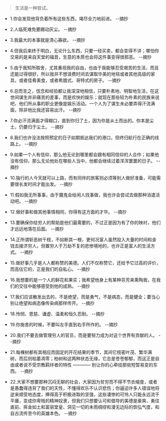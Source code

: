 >生活是一种尝试。

- 1.你会发现他背负着所有这些东西，竭尽全力地前进。 --摘抄

- 2.人临死难免要踢动灰尘。 --摘抄

- 3.我最大的本事就是清心寡欲。 --摘抄

- 4.但我后来终于明白，无论什么东西，只要一经买卖，都会变得不详；哪怕你交易的是来自天堂的福音，生意的本质也会将这件事变得很邪恶。 --摘抄

- 5.由于我知所取舍，尤其重视我的自由，也由于我能够忍受艰苦的生活，而且还能过得很好，所以我并不想浪费时间去谋取华美的地毯或者其他高级的家具，或者佳肴美食，或者希腊式、哥特式的房子。 --摘抄

- 6.总而言之，信念和经验都让我深深地相信，只要朴素地、明智地生活，在这世间谋生并非痛苦的差事，而是欢快的娱乐；就现在那些较为朴素的民族来说吧，他们所从事的职业更像是娱乐活动。一个人为了谋生未必要弄得汗流满面，除非他比我还容易出汗。 --摘抄

- 7.你必汗流满面才得糊口，直到你归了土，因为你是从土而出的。你本是尘土，仍要归于尘土。 --摘抄

- 8.我们也许没法按照预定的日子如期抵达我们的港口，但终归航行在正确的线路上。 --摘抄

- 9.如果一个人有信仰，那么他无论到哪里都会跟有相同信仰的人合作；如果他没有信仰，那么无论他处在哪些人当中，他都会继续过着浑浑噩噩的日子。 --摘抄

- 10.独行的人今天就可以上路，而有同伴的旅客则必须等别人做好准备，可能需要很长发时间才能出发。 --摘抄

- 11.假如我无所事事，由于魔鬼会给闲人找事做，我也许会尝试去做那种消遣活动吧。 --摘抄

- 12.做好事和做其他事情相同，你得有这方面的才华。 --摘抄

- 13.要确保你给穷人的帮助是他们最需要的，不过正是因为有了你的映衬，他们才远远地落在后面。 --摘抄

- 14.正所谓斩恶树千枝，不如断其一根，更何况富人虽然投入大量的时间和金钱去接济穷人，但置穷人于万劫不复的悲惨境地的，也许正是富人的生活方式。 --摘抄

- 15.做好事几乎是人人都称赞的美德。人们不仅称赞它，还给予它过高的评价，而高估它的，正是我们的自私心。 --摘抄

- 16.我想要的是一个人的鲜花和果实；我希望他身上有某种芬芳来熏陶我，在我们的交往中能够感受到他的成熟。 --摘抄

- 17.我们应该散发出去的，不是绝望，而是勇气，不是病态，而是健全；要当心别让绝望和病态像传染病那样传开。 --摘抄

- 18.怜悯、恩慈、谦虚、温柔和恒久忍耐。 --摘抄

- 19.你施舍的时候，不要叫左手直到右手所作的。 --摘抄

- 20.我们不要去做管理穷人的官员，而是要努力成为对这个世界有贡献的人。 --摘抄

- 21.每棵树都有其相应而固定的开花结果的季节，其间它枝密叶茂、繁华满树，而后则枯萎凋零；柏树和这两种状态无缘，它总是苍苍郁郁，而这正是自由或者说不受宗教羁绊者的特性 ———— 别让你的心牵挂那些短暂易变的东西。 --摘抄

- 22.大家不想要那种沉闷无聊的社会，大家因为贫穷而不得不节衣缩食，或者是愚蠢得违背了我们的天性，不懂得欢乐不认识悲伤；你逼迫许多人错误地将逆来顺受地态度，捧得高于积极进取的坚强，这些凄惨的可怜人只能永远流于平庸，变成你卑贱的精神奴隶，但我们只想要认可和倡导的美德是豪爽、勇往直前、挥金如土和富丽堂皇、洞见一切的未雨绸缪和漫无边际的恢弘气度，和自古流传至今的英雄本色。 --摘抄
